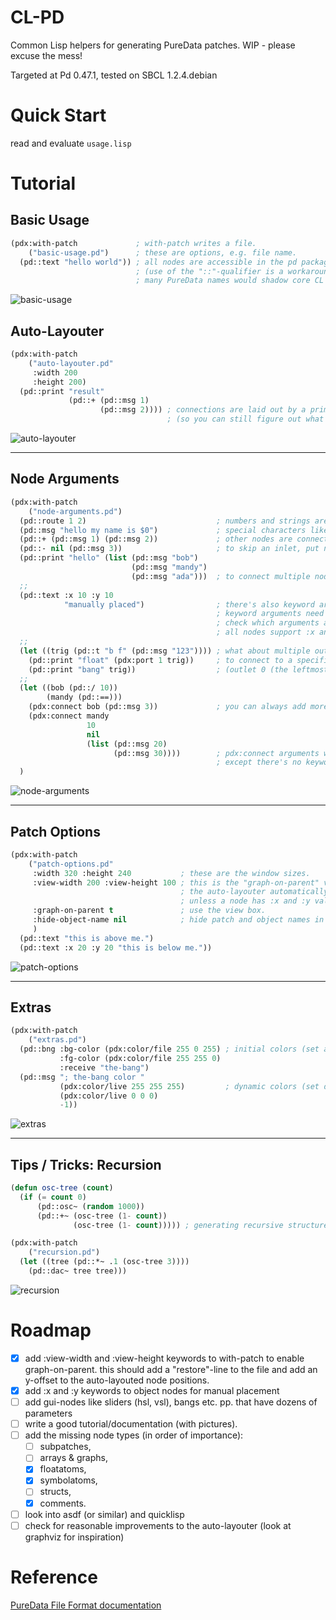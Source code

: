 # CL-PD

Common Lisp helpers for generating PureData patches. WIP - please excuse the mess!

Targeted at Pd 0.47.1, tested on SBCL 1.2.4.debian

# Quick Start

read and evaluate `usage.lisp`

# Tutorial

## Basic Usage

```lisp
(pdx:with-patch             ; with-patch writes a file.
    ("basic-usage.pd")      ; these are options, e.g. file name.
  (pd::text "hello world")) ; all nodes are accessible in the pd package. 
                            ; (use of the "::"-qualifier is a workaround because 
                            ; many PureData names would shadow core CL functions.)
```

![basic-usage](https://pdikmann.github.io/cl-pd/basic-usage.png)


## Auto-Layouter

```lisp
(pdx:with-patch
    ("auto-layouter.pd"
     :width 200
     :height 200)
  (pd::print "result"
             (pd::+ (pd::msg 1)
                    (pd::msg 2)))) ; connections are laid out by a primitive auto-layouter 
                                   ; (so you can still figure out what's going on).
```

![auto-layouter](https://pdikmann.github.io/cl-pd/auto-layouter.png)

----

## Node Arguments

```lisp
(pdx:with-patch
    ("node-arguments.pd")
  (pd::route 1 2)                             ; numbers and strings are used as literal arguments, just like creating a node in pd.
  (pd::msg "hello my name is $0")             ; special characters like $ and ; work as expected when used in strings.
  (pd::+ (pd::msg 1) (pd::msg 2))             ; other nodes are connected to the inlets in the order of the arguments, e.g. the leftmost argument is connected to the leftmost inlet.
  (pd::- nil (pd::msg 3))                     ; to skip an inlet, put nil as the argument.
  (pd::print "hello" (list (pd::msg "bob")
                           (pd::msg "mandy")
                           (pd::msg "ada")))  ; to connect multiple nodes to the same outlet, simply pass in a list.
  ;;
  (pd::text :x 10 :y 10
            "manually placed")                ; there's also keyword arguments!
                                              ; keyword arguments need to go in front of literals and nodes.
                                              ; check which arguments are available (as :initarg in the defclass-forms) in pd-structs.lisp.
                                              ; all nodes support :x and :y.
  ;;
  (let ((trig (pd::t "b f" (pd::msg "123")))) ; what about multiple outlets?
    (pd::print "float" (pdx:port 1 trig))     ; to connect to a specific outlet, use pdx:port.
    (pd::print "bang" trig))                  ; (outlet 0 (the leftmost one) is the default.)
  ;;
  (let ((bob (pd::/ 10))
        (mandy (pd::==)))
    (pdx:connect bob (pd::msg 3))             ; you can always add more connections by invoking pdx:connect.
    (pdx:connect mandy
                 10
                 nil
                 (list (pd::msg 20)
                       (pd::msg 30))))        ; pdx:connect arguments work exactly the same as the node creation arguments,
                                              ; except there's no keyword arguments allowed.
  )
```

![node-arguments](https://pdikmann.github.io/cl-pd/node-arguments.png)

----

## Patch Options

```lisp
(pdx:with-patch
    ("patch-options.pd"
     :width 320 :height 240           ; these are the window sizes.
     :view-width 200 :view-height 100 ; this is the "graph-on-parent" view box.
                                      ; the auto-layouter automatically puts all nodes below this box
                                      ; unless a node has :x and :y values set manually.
     :graph-on-parent t               ; use the view box.
     :hide-object-name nil            ; hide patch and object names in parent patch.
     )
  (pd::text "this is above me.")
  (pd::text :x 20 :y 20 "this is below me."))
```

![patch-options](https://pdikmann.github.io/cl-pd/patch-options.png)

----

## Extras

```lisp
(pdx:with-patch
    ("extras.pd")
  (pd::bng :bg-color (pdx:color/file 255 0 255) ; initial colors (set at compile-time) are specified using pdx:color/file.
           :fg-color (pdx:color/file 255 255 0)
           :receive "the-bang")
  (pd::msg "; the-bang color "
           (pdx:color/live 255 255 255)         ; dynamic colors (set during run-time) need to use pdx:color/live.
           (pdx:color/live 0 0 0)
           -1))
```

![extras](https://pdikmann.github.io/cl-pd/extras.png)

----

## Tips / Tricks: Recursion

```lisp
(defun osc-tree (count)
  (if (= count 0)
      (pd::osc~ (random 1000))
      (pd::+~ (osc-tree (1- count))
              (osc-tree (1- count))))) ; generating recursive structures works nicely when returning nodes or ports.

(pdx:with-patch
    ("recursion.pd")
  (let ((tree (pd::*~ .1 (osc-tree 3))))
    (pd::dac~ tree tree)))
```

![recursion](https://pdikmann.github.io/cl-pd/recursion.png)


# Roadmap

- [x] add :view-width and :view-height keywords to with-patch to enable graph-on-parent.
  this should add a "restore"-line to the file
  and add an y-offset to the auto-layouted node positions.
- [X] add :x and :y keywords to object nodes for manual placement
- [ ] add gui-nodes like sliders (hsl, vsl), bangs etc. pp. that have dozens of parameters
- [ ] write a good tutorial/documentation (with pictures).
- [ ] add the missing node types (in order of importance): 
  - [ ] subpatches,
  - [ ] arrays & graphs, 
  - [x] floatatoms, 
  - [x] symbolatoms, 
  - [ ] structs, 
  - [x] comments.
- [ ] look into asdf (or similar) and quicklisp
- [ ] check for reasonable improvements to the auto-layouter (look at graphviz for inspiration)

# Reference

[PureData File Format documentation](http://puredata.info/docs/developer/PdFileFormat#6)
